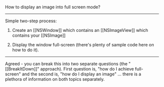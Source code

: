 How to display an image into full screen mode?

----
Simple two-step process: 

1. Create an [[NSWindow]] which contains an [[NSImageView]] which contains your [[NSImage]]

2. Display the window full-screen (there's plenty of sample code here on how to do it).

----

Agreed - you can break this into two separate questions (the "[[BreakItDown]]" approach). First question is, "how do I achieve full-screen" and the second is, "how do I display an image" ... there is a plethora of information on both topics separately.